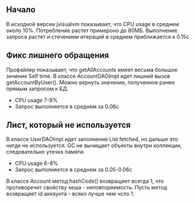 ## Начало
В исходной версии jvisualvm показывает, что CPU usage в среднем около 10%.
Потребление растет примероно до 80МБ.
Выполнение запроса растет и стечением итераций в среднем приближается к 0.15с

## Фикс лишнего обращения
Профайлер показывает, что getAllAccounts имеет весьма большое знчение Self time.
В классе AccountDAOImpl идет лишний вызов getAccountByUser().
Можно вернуть значение, полученное ранее прямым запросом к БД.
- CPU usage 7-9%
- Запрос выполняется в среднем за 0.06с

## Лист, который не используется
В классе UserDAOImpl идет заполнение List<User> fetched, но дальше это нигде не используется.
GC не вычищает объекты внутри коллекции, следовательно утечка памяти.
- CPU usage 6-8%
- Запрос выполняется в среднем за 0.05-0.06с

В классе Account метод hashCode() возвращяет всегда 1, что противоречит свойству хеша - неповторяемость.
Пусть метод возвращяет id аккаунта - всяко лучше чем чсло 1.


